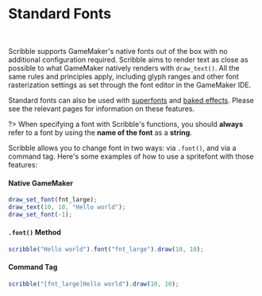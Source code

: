 # Standard Fonts

&nbsp;

Scribble supports GameMaker's native fonts out of the box with no additional configuration required. Scribble aims to render text as close as possible to what GameMaker natively renders with `draw_text()`. All the same rules and principles apply, including glyph ranges and other font rasterization settings as set through the font editor in the GameMaker IDE.

Standard fonts can also be used with [superfonts](font-superfont) and [baked effects](font-baking). Please see the relevant pages for information on these features.

?> When specifying a font with Scribble's functions, you should **always** refer to a font by using the **name of the font** as a **string**.

Scribble allows you to change font in two ways: via `.font()`, and via a command tag. Here's some examples of how to use a spritefont with those features:

<!-- tabs:start -->

#### **Native GameMaker**

```js
draw_set_font(fnt_large);
draw_text(10, 10, "Hello world");
draw_set_font(-1);
```

#### **`.font()` Method**

```js
scribble("Hello world").font("fnt_large").draw(10, 10);
```

#### **Command Tag**

```js
scribble("[fnt_large]Hello world").draw(10, 10);
```

<!-- tabs:end -->
